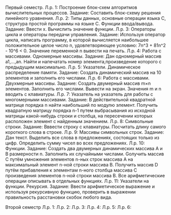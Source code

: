 Первый семестр.
Л.р. 1: Построение блок-схем алгоритмов вычислительных процессов.
Задание: Составить блок-схему решения линейного уравнения.
Л.р. 2: Типы данных, основные операции языка С, структура простой программы на языке С. Функции ввода/вывода.
Задание: Ввести х. Вычислить значение функции.
Л.р. 3: Операторы цикла и операторы передачи управления.
Задание: Используя оператор цикла, написать программу, в которой вычисляется наибольшее положительное целое число n, удовлетворяющее условию: 7n^3 + 81n^2 - 10^6 < 0. Значение переменной n вывести на печать.
Л.р. 4: Работа с массивами. Одномерные массивы.
Задание: Дан одномерный массив a1,…,an. Найти и напечатать номер элемента,произведение которого с предыдущим максимально.
Л.р. 5: Указатели. Динамическое распределение памяти.
Задание: Создать динамический массив на 10 элементов и заполнить его числами.
Л.р. 6: Работа с массивами. Двухмерные массивы.
Задание: Создать двумерный массив m×n элементов. Заполнить его числами. Вывести на экран. Значения m и n вводить с клавиатуры.
Л.р. 7: Указатель на указатель для работы с многомерными массивами.
Задание: В действительной квадратной матрице порядка n найти наибольший по модулю элемент. Получить квадратную матрицу порядка n-1 путем выбрасывания из исходной матрицы какой-нибудь строки и столбца, на пересечении которых расположен элемент с найденным значением.
Л.р. 8: Символьные строки.
Задание: Вввести строку с клавиатуры. Посчитать длину самого короткого слова в строке.
Л.р. 9: Массивы символьных строк.
Задание: Дан текст. Выделить все слова в предложениях, состоящих только из цифр. Определить сумму чисел во всех предложениях.
Л.р. 10: Функции.
Задание: Создать два двумерных динамических массива A и B размерности n. Заполнить их случайными числами. Gолучить массив С путём умножения элементов n-ных строк массива А на максимальный элемент n-ной строки массива B. Получить массив D путём прибавления к элементам n-ного столбца массива С произведения элементов n-ной строки массива B. Все арифметические операции описывать в отдельных функциях. 
Л.р. 11: Указатели на функции. Рекурсия. 
Задание: Ввести арифметическое выражение и используя рекурсивную функцию, проверить в выражении правильность расстановки скобок любого вида. 

Второй семестр
Л.р. 1:
Л.р. 2:
Л.р. 3:
Л.р. 4:
Л.р. 5:
Л.р. 6:
